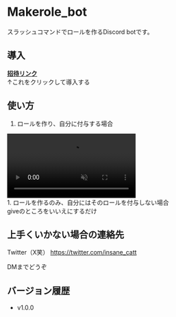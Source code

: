 # Makerole_bot
 スラッシュコマンドでロールを作るDiscord botです。

## 導入
**[招待リンク](https://discord.com/oauth2/authorize?client_id=1230900199698726975)** <br>
↑これをクリックして導入する

## 使い方
1. ロールを作り、自分に付与する場合<br>
<div><video controls src="<!---https://github.com/insane-catt/Makerole_bot/assets/129239662/d7c848f4-3f3c-4130-9286-c2cbe9268f14--->" muted="false"></video></div>
1. ロールを作るのみ、自分にはそのロールを付与しない場合<br>
giveのところをいいえにするだけ

## 上手くいかない場合の連絡先
Twitter（X笑）
https://twitter.com/insane_catt

DMまでどうぞ

## バージョン履歴
- v1.0.0
